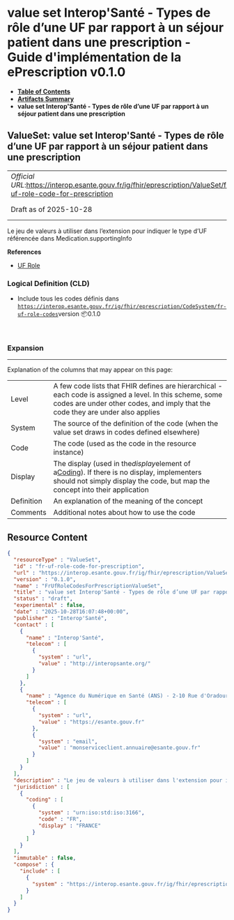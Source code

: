 # value set Interop'Santé - Types de rôle d’une UF par rapport à un séjour patient dans une prescription - Guide d'implémentation de la ePrescription v0.1.0

* [**Table of Contents**](toc.md)
* [**Artifacts Summary**](artifacts.md)
* **value set Interop'Santé - Types de rôle d’une UF par rapport à un séjour patient dans une prescription**

## ValueSet: value set Interop'Santé - Types de rôle d’une UF par rapport à un séjour patient dans une prescription 

| | |
| :--- | :--- |
| *Official URL*:https://interop.esante.gouv.fr/ig/fhir/eprescription/ValueSet/fr-uf-role-code-for-prescription | *Version*:0.1.0 |
| Draft as of 2025-10-28 | *Computable Name*:FrUfRoleCodesForPrescriptionValueSet |

 
Le jeu de valeurs à utiliser dans l’extension pour indiquer le type d’UF référencée dans Medication.supportingInfo 

 **References** 

* [UF Role](StructureDefinition-fr-uf-role.md)

### Logical Definition (CLD)

* Include tous les codes définis dans [`https://interop.esante.gouv.fr/ig/fhir/eprescription/CodeSystem/fr-uf-role-codes`](CodeSystem-fr-uf-role-codes.md)version 📦0.1.0

 

### Expansion

-------

 Explanation of the columns that may appear on this page: 

| | |
| :--- | :--- |
| Level | A few code lists that FHIR defines are hierarchical - each code is assigned a level. In this scheme, some codes are under other codes, and imply that the code they are under also applies |
| System | The source of the definition of the code (when the value set draws in codes defined elsewhere) |
| Code | The code (used as the code in the resource instance) |
| Display | The display (used in the*display*element of a[Coding](http://hl7.org/fhir/R4/datatypes.html#Coding)). If there is no display, implementers should not simply display the code, but map the concept into their application |
| Definition | An explanation of the meaning of the concept |
| Comments | Additional notes about how to use the code |



## Resource Content

```json
{
  "resourceType" : "ValueSet",
  "id" : "fr-uf-role-code-for-prescription",
  "url" : "https://interop.esante.gouv.fr/ig/fhir/eprescription/ValueSet/fr-uf-role-code-for-prescription",
  "version" : "0.1.0",
  "name" : "FrUfRoleCodesForPrescriptionValueSet",
  "title" : "value set Interop'Santé - Types de rôle d’une UF par rapport à un séjour patient dans une prescription",
  "status" : "draft",
  "experimental" : false,
  "date" : "2025-10-28T16:07:48+00:00",
  "publisher" : "Interop'Santé",
  "contact" : [
    {
      "name" : "Interop'Santé",
      "telecom" : [
        {
          "system" : "url",
          "value" : "http://interopsante.org/"
        }
      ]
    },
    {
      "name" : "Agence du Numérique en Santé (ANS) - 2-10 Rue d'Oradour-sur-Glane, 75015 Paris",
      "telecom" : [
        {
          "system" : "url",
          "value" : "https://esante.gouv.fr"
        },
        {
          "system" : "email",
          "value" : "monserviceclient.annuaire@esante.gouv.fr"
        }
      ]
    }
  ],
  "description" : "Le jeu de valeurs à utiliser dans l'extension pour indiquer le type d'UF référencée dans Medication.supportingInfo",
  "jurisdiction" : [
    {
      "coding" : [
        {
          "system" : "urn:iso:std:iso:3166",
          "code" : "FR",
          "display" : "FRANCE"
        }
      ]
    }
  ],
  "immutable" : false,
  "compose" : {
    "include" : [
      {
        "system" : "https://interop.esante.gouv.fr/ig/fhir/eprescription/CodeSystem/fr-uf-role-codes"
      }
    ]
  }
}

```
